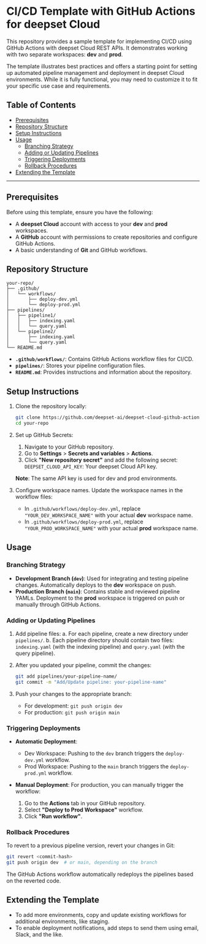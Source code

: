# CI/CD Template with GitHub Actions for deepset Cloud

This repository provides a sample template for implementing CI/CD using GitHub Actions with deepset Cloud REST APIs. It demonstrates working with two separate workspaces: **dev** and **prod**.

The template illustrates best practices and offers a starting point for setting up automated pipeline management and deployment in deepset Cloud environments. While it is fully functional, you may need to customize it to fit your specific use case and requirements.

## Table of Contents

- [Prerequisites](#prerequisites)
- [Repository Structure](#repository-structure)
- [Setup Instructions](#setup-instructions)
- [Usage](#usage)
  - [Branching Strategy](#branching-strategy)
  - [Adding or Updating Pipelines](#adding-or-updating-pipelines)
  - [Triggering Deployments](#triggering-deployments)
  - [Rollback Procedures](#rollback-procedures)
- [Extending the Template](#extending-the-template)

---

## Prerequisites

Before using this template, ensure you have the following:

- A **deepset Cloud** account with access to your **dev** and **prod** workspaces.
- A **GitHub** account with permissions to create repositories and configure GitHub Actions.
- A basic understanding of **Git** and GitHub workflows.

## Repository Structure

```plaintext
your-repo/
├── .github/
│   └── workflows/
│       ├── deploy-dev.yml
│       └── deploy-prod.yml
├── pipelines/
│   ├── pipeline1/
│   │   ├── indexing.yaml
│   │   └── query.yaml
│   └── pipeline2/
│       ├── indexing.yaml
│       └── query.yaml
└── README.md
```

- **`.github/workflows/`**: Contains GitHub Actions workflow files for CI/CD.
- **`pipelines/`**: Stores your pipeline configuration files.
- **`README.md`**: Provides instructions and information about the repository.

## Setup Instructions

1. Clone the repository locally:

   ```bash
   git clone https://github.com/deepset-ai/deepset-cloud-github-action-template
   cd your-repo
   ```

2. Set up GitHub Secrets:

   1. Navigate to your GitHub repository.
   2. Go to **Settings** > **Secrets and variables** > **Actions**.
   3. Click **"New repository secret"** and add the following secret: `DEEPSET_CLOUD_API_KEY`: Your deepset Cloud API key.

     **Note**: The same API key is used for dev and prod environments.

3. Configure workspace names. Update the workspace names in the workflow files:

     - In `.github/workflows/deploy-dev.yml`, replace `"YOUR_DEV_WORKSPACE_NAME"` with your actual **dev** workspace name.
     - In `.github/workflows/deploy-prod.yml`, replace `"YOUR_PROD_WORKSPACE_NAME"` with your actual **prod** workspace name.

## Usage

### Branching Strategy

- **Development Branch (`dev`)**: Used for integrating and testing pipeline changes. Automatically deploys to the **dev** workspace on push.
- **Production Branch (`main`)**: Contains stable and reviewed pipeline YAMLs. Deployment to the **prod** workspace is triggered on push or manually through GitHub Actions.

### Adding or Updating Pipelines

1. Add pipeline files:
   a. For each pipeline, create a new directory under `pipelines/`.
   b. Each pipeline directory should contain two files: `indexing.yaml` (with the indexing pipeline) and `query.yaml` (with the query pipeline).

2. After you updated your pipeline, commit the changes:
   ```bash
   git add pipelines/your-pipeline-name/
   git commit -m "Add/Update pipeline: your-pipeline-name"
   ```

3. Push your changes to the appropriate branch:
   - For development: `git push origin dev`
   - For production: `git push origin main`

### Triggering Deployments

- **Automatic Deployment**:
  - Dev Workspace: Pushing to the `dev` branch triggers the `deploy-dev.yml` workflow.
  - Prod Workspace: Pushing to the `main` branch triggers the `deploy-prod.yml` workflow.

- **Manual Deployment**:
  For production, you can manually trigger the workflow:
    1. Go to the **Actions** tab in your GitHub repository.
    2. Select **"Deploy to Prod Workspace"** workflow.
    3. Click **"Run workflow"**.

### Rollback Procedures

To revert to a previous pipeline version, revert your changes in Git:
   ```bash
   git revert <commit-hash>
   git push origin dev  # or main, depending on the branch
   ```

The GitHub Actions workflow automatically redeploys the pipelines based on the reverted code.


## Extending the Template

- To add more environments, copy and update existing workflows for additional environments, like staging.
- To enable deployment notifications, add steps to send them using email, Slack, and the like.


